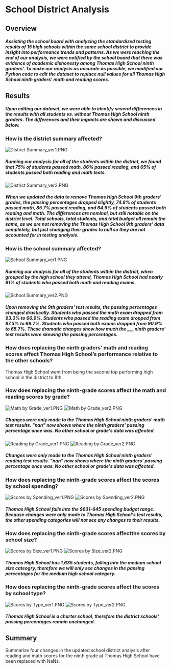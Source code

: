 # School District Analysis
## Overview
##### Assisting the school board with analyzing the standardized testing results of 15 high schools within the same school district to provide insight into performance trends and patterns. As we were reaching the end of our analysis, we were notified by the school board that there was evidence of academic dishonesty among Thomas High School ninth graders'. To make our analysis as accurate as possible, we modified our Python code to edit the dataset to replace null values for all Thomas High School ninth graders' math and reading scores.
## Results
##### Upon editing our dataset, we were able to identify several differences in the results with all students vs. without Thomas High School ninth graders. The differences and their impacts are shown and discussed below. 

### How is the district summary affected?
![District Summary_ver1.PNG](https://github.com/carinaediaz/school_district_analysis/blob/main/Analysis/District%20Summary_ver1.PNG)
##### Running our analysis for all of the students within the district, we found that 75% of students passed math, 86% passed reading, and 65% of students passed both reading and math tests. 
![District Summary_ver2.PNG](https://github.com/carinaediaz/school_district_analysis/blob/main/Analysis/District%20Summary_ver2.PNG)
##### When we updated the data to remove Thomas High School 9th graders' grades, the passing percentages dropped slightly, 74.8% of students passed math, 85.7% passed reading, and 64.9% of students passed both reading and math. The differences are nominal, but still notable on the district level. Total schools, total students, and total budget all remain the same, as we are not removing the Thomas High School 9th graders' data completely, but just changing their grades to null so they are not accounted for in testing analysis. 

### How is the school summary affected?
![School Summary_ver1.PNG](https://github.com/carinaediaz/school_district_analysis/blob/main/Analysis/School%20Summary_ver1.PNG)
##### Running our analysis for all of the students within the district, when grouped by the high school they attend, Thomas High School had nearly 91% of students who passed both math and reading exams. 
![School Summary_ver2.PNG](https://github.com/carinaediaz/school_district_analysis/blob/main/Analysis/School%20Summary_ver2.PNG)
##### Upon removing the 9th graders' test results, the passing percentages changed drastically. Students who passed the math exam dropped from 93.3% to 66.9%. Students who passed the reading exam dropped from 97.3% to 69.7%. Students who passed both exams dropped from 90.9% to 65.7%. These dramatic changes show how much the ___ ninth graders' test results were skewing the passing percentages. 

### How does replacing the ninth graders’ math and reading scores affect Thomas High School’s performance relative to the other schools?
Thomas High School went from being the second top performing high school in the district to 8th. 

### How does replacing the ninth-grade scores affect the math and reading scores by grade?
![Math by Grade_ver1.PNG](https://github.com/carinaediaz/school_district_analysis/blob/main/Analysis/Math%20by%20Grade_ver1.PNG)
![Math by Grade_ver2.PNG](https://github.com/carinaediaz/school_district_analysis/blob/main/Analysis/Math%20by%20Grade_ver2.PNG)
##### Changes were only made to the Thomas High School ninth graders' math test results. "nan" now shows where the ninth graders' passing percentage once was. No other school or grade's data was affected.
![Reading by Grade_ver1.PNG](https://github.com/carinaediaz/school_district_analysis/blob/main/Analysis/Reading%20by%20Grade_ver1.PNG)
![Reading by Grade_ver2.PNG](https://github.com/carinaediaz/school_district_analysis/blob/main/Analysis/Reading%20by%20Grade_ver2.PNG)
##### Changes were only made to the Thomas High School ninth graders' reading test results. "nan" now shows where the ninth graders' passing percentage once was. No other school or grade's data was affected.

### How does replacing the ninth-grade scores affect the scores by school spending?
![Scores by Spending_ver1.PNG](https://github.com/carinaediaz/school_district_analysis/blob/main/Analysis/Scores%20by%20Spending_ver1.PNG)
![Scores by Spending_ver2.PNG](https://github.com/carinaediaz/school_district_analysis/blob/main/Analysis/Scores%20by%20Spending_ver2.PNG)
##### Thomas High School falls into the $631-645 spending budget range. Because changes were only made to Thomas High School's test results, the other spending categories will not see any changes to their results.

### How does replacing the ninth-grade scores affectthe scores by school size?
![Scores by Size_ver1.PNG](https://github.com/carinaediaz/school_district_analysis/blob/main/Analysis/Scores%20by%20Size_ver1.PNG)
![Scores by Size_ver2.PNG](https://github.com/carinaediaz/school_district_analysis/blob/main/Analysis/Scores%20by%20Size_ver2.PNG)
##### Thomas High School has 1,635 students, falling into the medium school size cateogry, therefore we will only see changes in the passing percentages for the medium high school category. 

### How does replacing the ninth-grade scores affect the scores by school type?
![Scores by Type_ver1.PNG](https://github.com/carinaediaz/school_district_analysis/blob/main/Analysis/Scores%20by%20Type_ver1.PNG)
![Scores by Type_ver2.PNG](https://github.com/carinaediaz/school_district_analysis/blob/main/Analysis/Scores%20by%20Type_ver2.PNG)
##### Thomas High School is a charter school, therefore the district schools' passing percentages remain unchanged. 

## Summary
Summarize four changes in the updated school district analysis after reading and math scores for the ninth grade at Thomas High School have been replaced with NaNs.
